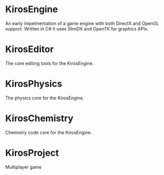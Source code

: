 # KirosEngine
An early impelmentation of a game engine with both DirectX and OpenGL support.  Written in C# it uses SlimDX and OpenTK for graphics APIs. 

# KirosEditor
The core editing tools for the KirosEngine.

# KirosPhysics
The physics core for the KirosEngine.

# KirosChemistry
Chemistry code core for the KirosEngine.

# KirosProject
Multiplayer game
